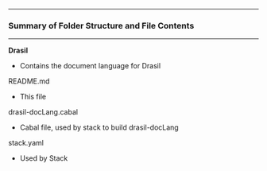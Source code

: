 --------------------------------------------------
### Summary of Folder Structure and File Contents
--------------------------------------------------

**Drasil**
  - Contains the document language for Drasil
 
README.md
  - This file

drasil-docLang.cabal
  - Cabal file, used by stack to build drasil-docLang

stack.yaml
  - Used by Stack